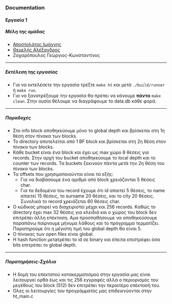 ### Documentation
#### Εργασία 1
##### Μέλη της ομάδας
* [Αποστολάτος Ιωάννης](https://github.com/sdi1900012)
* [Θεμελής Αλέξανδρος](https://github.com/AlexThemelis)
* Ζαχαρόπουλος Γεώργιος-Κωνσταντίνος

-----
##### Εκτέλεση της εργασίας
* Για να εκτελέσετε την εργασία τρέξτε `make ht` και μετά `./build/runner` ή `make run`.
* Για να ξανατρέξουμε την εργασία θα πρέπει να κάνουμε **πάντα** `make clean`. Στην ουσία θέλουμε να διαγράφουμε το data.db κάθε φορά.
-----
##### Παραδοχές
* Στο info block αποθηκεύουμε μόνο το global depth και βρίσκεται στη 1η θέση στον πίνακα των blocks.
* Το directory αποτελείται από 1 BF block και βρίσκεται στη 2η θέση στον πίνακα των blocks.
* Κάθε bucket είναι ένα block και έχει ως max χώρο 8 θέσεις για records. Στην αρχή του bucket αποθηκεύουμε το local depth και το counter των records. Τα buckets ξεκινούν πάντα μετά την 2η θέση του πίνακα των blocks.
* Τα offsets που χρησιμοποιούνται είναι τα εξής:
    * Για να διαβάσουμε ένα αριθμό από block χρειάζονται 5 θέσεις char.
    * Για τα δεδομένα του record έχουμε ότι id απαιτεί 5 θέσεις, το name απαιτεί 15 θέσεις, το surname 20 θέσεις, και το city 20 θέσεις. Συνολικά το record χρειάζεται 60 θέσεις char.
* Ο κώδικας μπορεί να διαχειριστεί μέχρι και 256 records. Kαθώς το directory έχει max 32 θέσεις για κλειδιά και ο χώρος του block δεν επιτρέπει άλλη επέκταση. Αμα προσπαθήσουμε να αποθηκεύσουμε παραπάνω παίρνουμε μήνυμα λάθους και το πρόγραμμα τερματίζει. Παρατηρούμε ότι η μέγιστη τιμή του global depth θα είναι 5.
* Ο πίνακας των open files είναι global.
* Η hash function μετaτρέπει το id σε binary και έπειτα επιστρέφει όσα bits επιτρέπει το global depth.
-----
##### Παρατηρήσεις-Σχόλια
* Η δομή του επεκτατού κατακερματισμού στην εργασία μας είναι λειτουργεί ορθά έως και τις 256 εγγραφές αλλά ο περιορισμός του μεγέθους του block (512) δεν επιτρέπει την περαιτέρο επέκτασή του.
* Ολες οι λειτουργίες του προγράμματός μας επιδεικνύονται στην ht_main.c
